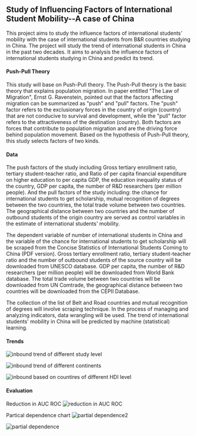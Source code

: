 ## Study of Influencing Factors of International Student Mobility--A case of China 

This project aims to study the influence factors of international students' mobility with the case of international students from B&R countries studying in China. The project will study the trend of international students in China in the past two decades. It aims to analysis the influence factors of international students studying in China and predict its trend.

#### Push-Pull Theory
This study will base on Push-Pull theory. The Push-Pull theory is the basic theory that explains population migration. In paper entitled "The Law of Migration", Ernst G. Ravenstein, pointed out that the factors affecting migration can be summarized as "push" and "pull" factors. The "push" factor refers to the exclusionary forces in the country of origin (country) that are not conducive to survival and development, while the "pull" factor refers to the attractiveness of the destination (country). Both factors are forces that contribute to population migration and are the driving force behind population movement. Based on the hypothesis of Push-Pull theory, this study selects factors of two kinds.

#### Data 
The push factors of the study including Gross tertiary enrollment ratio, tertiary student-teacher ratio, and Ratio of per capita financial expenditure on higher education to per capita GDP, the education inequality status of the country, GDP per capita, the number of R&D researchers (per million people). And the pull factors of the study including: the chance for international students to get scholarship, mutual recognition of degrees between the two countries, the total trade volume between two countries. The geographical distance between two countries and the number of outbound students of the origin country are served as control variables in the estimate of international students' mobility.

The dependent variable of number of international students in China and the variable of the chance for international students to get scholarship will be scraped from the Concise Statistics of International Students Coming to China (PDF version). Gross tertiary enrollment ratio, tertiary student-teacher ratio and the number of outbound students of the source country will be downloaded from UNESCO database. GDP per capita, the number of R&D researchers (per million people) will be downloaded from World Bank database. The total trade volume between two countries will be downloaded from UN Comtrade, the geographical distance between two countries will be downloaded from the CEPII Database.

The collection of the list of Belt and Road countries and mutual recognition of degrees will involve scraping technique. In the process of managing and analyzing indicators, data wrangling will be used. The trend of international students' mobility in China will be predicted by machine (statistical) learning.

#### Trends
![inbound trend of different study level](https://user-images.githubusercontent.com/89746479/210922241-99b83b8e-8151-4b32-a3f0-95fff0e506d9.png)

![inbound trend of different continents](https://user-images.githubusercontent.com/89746479/210922281-d30c3805-f7c3-462e-ba49-e933aa26853c.png)

![inbound based on countires of different HDI level](https://user-images.githubusercontent.com/89746479/210922298-15f852dc-b744-4078-a2fe-3214e779c940.png)

#### Evaluation
Reduction in AUC ROC 
![reduction in AUC ROC](https://user-images.githubusercontent.com/89746479/211184030-1e07082b-2bc8-475a-828f-b59fe4bd55d2.png)

Partical dependence chart 
![partial dependence2](https://user-images.githubusercontent.com/89746479/211184011-7352a9a8-4ef2-4d76-a864-7286f4f98735.png)

![partial dependence](https://user-images.githubusercontent.com/89746479/211183950-b16379da-bb50-40ab-8e5c-61f8ffe32921.png)



